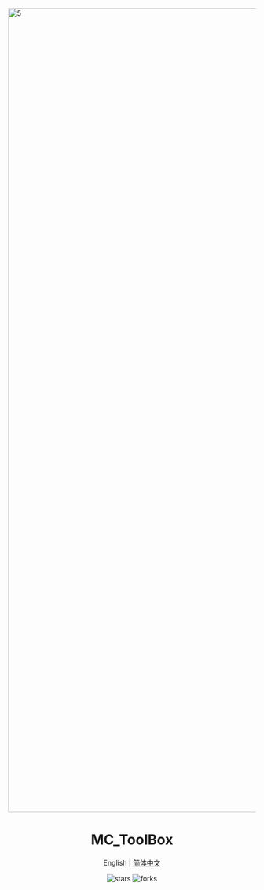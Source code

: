 <img width="2912" height="1632" alt="5" src="https://github.com/user-attachments/assets/d8c67278-e362-4e04-a926-b0be6b101784" />

<div align="center">
  <h1>MC_ToolBox</h1>
  <div>
    <a >English</a> | 
    <a href="https://github.com/Kamio-Misuzu/MC_ToolBox/blob/master/README.md">简体中文</a> 
  </div>
  <p>
    <img src="https://img.shields.io/github/stars/Kamio-Misuzu/MC_ToolBox?style=social" alt="stars">
    <img src="https://img.shields.io/github/forks/Kamio-Misuzu/MC_ToolBox?style=social" alt="forks">
  </p>
</div>


